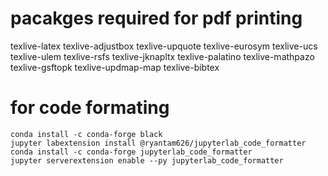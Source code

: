 # pacakges required for pdf printing

texlive-latex
texlive-adjustbox
texlive-upquote
texlive-eurosym
texlive-ucs
texlive-ulem
texlive-rsfs
texlive-jknapltx
texlive-palatino
texlive-mathpazo
texlive-gsftopk
texlive-updmap-map
texlive-bibtex

# for code formating

```console
conda install -c conda-forge black
jupyter labextension install @ryantam626/jupyterlab_code_formatter
conda install -c conda-forge jupyterlab_code_formatter
jupyter serverextension enable --py jupyterlab_code_formatter
```
